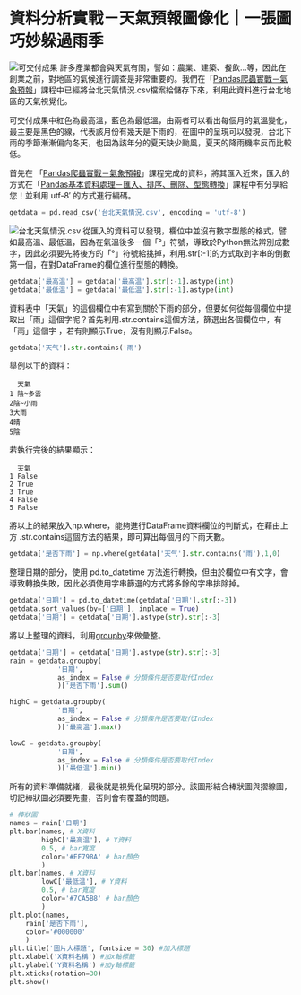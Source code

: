 # 資料分析實戰－天氣預報圖像化｜一張圖巧妙躲過雨季
![可交付成果](https://i.imgur.com/p3WwHer.png)
許多產業都會與天氣有關，譬如：農業、建築、餐飲…等，因此在創業之前，對地區的氣候進行調查是非常重要的。我們在「[Pandas爬蟲實戰－氣象預報](/classification/crawler_king/90)」課程中已經將台北天氣情況.csv檔案給儲存下來，利用此資料進行台北地區的天氣視覺化。

可交付成果中紅色為最高溫，藍色為最低溫，由兩者可以看出每個月的氣溫變化，最主要是黑色的線，代表該月份有幾天是下雨的，在圖中的呈現可以發現，台北下雨的季節漸漸偏向冬天，也因為該年分的夏天缺少颱風，夏天的降雨機率反而比較低。

首先在 「[Pandas爬蟲實戰－氣象預報](/classification/crawler_king/90)」課程完成的資料，將其匯入近來，匯入的方式在「[Pandas基本資料處理－匯入、排序、刪除、型態轉換](/classification/python_foundation/42)」課程中有分享給您！並利用 utf-8′ 的方式進行編碼。
```python
getdata = pd.read_csv('台北天氣情況.csv', encoding = 'utf-8')
```
![台北天氣情況.csv](https://i.imgur.com/oYSgQ2C.png)
從匯入的資料可以發現，欄位中並沒有數字型態的格式，譬如最高溫、最低溫，因為在氣溫後多一個「°」符號，導致於Python無法辨別成數字，因此必須要先將後方的「°」符號給挑掉，利用.str[:-1]的方式取到字串的倒數第一個，在對DataFrame的欄位進行型態的轉換。
```python
getdata['最高温'] = getdata['最高温'].str[:-1].astype(int)
getdata['最低温'] = getdata['最低温'].str[:-1].astype(int)
```
資料表中「天氣」的這個欄位中有寫到關於下雨的部分，但要如何從每個欄位中提取出「雨」這個字呢？首先利用.str.contains這個方法，篩選出各個欄位中，有 「雨」這個字 ，若有則顯示True，沒有則顯示False。
```python
getdata['天气'].str.contains('雨')
```

舉例以下的資料：
```
  天氣
1 陰~多雲
2陰~小雨
3大雨
4晴
5陰
```
若執行完後的結果顯示：
```
  天氣
1 False
2 True
3 True
4 False
5 False
```
將以上的結果放入np.where，能夠進行DataFrame資料欄位的判斷式，在藉由上方 .str.contains這個方法的結果，即可算出每個月的下雨天數。
```python
getdata['是否下雨'] = np.where(getdata['天气'].str.contains('雨'),1,0)
```
整理日期的部分，使用 pd.to_datetime 方法進行轉換，但由於欄位中有文字，會導致轉換失敗，因此必須使用字串篩選的方式將多餘的字串排除掉。
```python
getdata['日期'] = pd.to_datetime(getdata['日期'].str[:-3])
getdata.sort_values(by=['日期'], inplace = True)
getdata['日期'] = getdata['日期'].astype(str).str[:-3]
```
將以上整理的資料，利用[groupby](/class?c=1&a=43)來做彙整。
```python
getdata['日期'] = getdata['日期'].astype(str).str[:-3]
rain = getdata.groupby(
            '日期',
            as_index = False # 分類條件是否要取代Index
            )['是否下雨'].sum()

highC = getdata.groupby(
            '日期',
            as_index = False # 分類條件是否要取代Index
            )['最高温'].max()

lowC = getdata.groupby(
            '日期',
            as_index = False # 分類條件是否要取代Index
            )['最低温'].min()
```
所有的資料準備就緒，最後就是視覺化呈現的部分。該圖形結合棒狀圖與摺線圖，切記棒狀圖必須要先畫，否則會有覆蓋的問題。
```python
# 棒狀圖
names = rain['日期']
plt.bar(names, # X資料
        highC['最高温'], # Y資料
        0.5, # bar寬度
        color='#EF798A' # bar顏色
        )
plt.bar(names, # X資料
        lowC['最低温'], # Y資料
        0.5, # bar寬度
        color='#7CA5B8' # bar顏色
        )
plt.plot(names,
    rain['是否下雨'],
    color='#000000'
    )
plt.title('圖片大標題', fontsize = 30) #加入標題
plt.xlabel('X資料名稱') #加x軸標籤
plt.ylabel('Y資料名稱') #加y軸標籤
plt.xticks(rotation=30)
plt.show()
```
